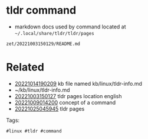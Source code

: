 # tldr command

- markdown docs used by command located at `~/.local/share/tldr/tldr/pages`

` zet/20221003150129/README.md `

# Related

- [20221014190209](/zet/20221014190209/README.md) kb file named kb/linux/tldr-info.md
- ~/kb/linux/tldr-info.md
- [20221003150127](/zet/20221003150127/README.md) tldr pages location english
- [20221009014200](/zet/20221009014200/README.md) concept of a command
- [20221025045945](/zet/20221025045945/README.md) tldr pages

Tags:

    #linux #tldr #command
